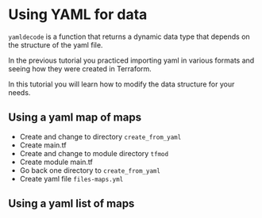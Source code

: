 # Using YAML for data

`yamldecode` is a function that returns a dynamic data type that depends on
the structure of the yaml file.

In the previous tutorial you practiced importing yaml in various formats and
seeing how they were created in Terraform.

In this tutorial you will learn how to modify the data structure for your
needs.

## Using a yaml map of maps

* Create and change to directory `create_from_yaml`
* Create main.tf
* Create and change to module directory `tfmod`
* Create module main.tf
* Go back one directory to `create_from_yaml`
* Create yaml file `files-maps.yml`

## Using a yaml list of maps
